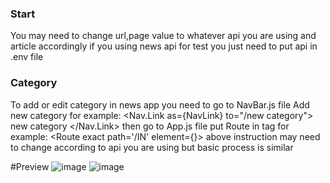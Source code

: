 

### Start

You may need to change url,page value to whatever api you are using and article accordingly 
if you using news api for test you just need to put api in .env file

### Category
 To add or edit category in news app 
you need to go to NavBar.js file
Add new category for example: <Nav.Link as={NavLink} to="/new category">     new category         </Nav.Link>
 then go to App.js file
   put Route in <Routes> tag for example:  <Route exact path='/IN' element={<News key='india'  country='in' direction={this.state.direction}/>}></Route> 
above instruction may need to change according to api you are using but basic process is similar


#Preview 
![image](https://user-images.githubusercontent.com/132484115/236621775-105e00d8-c237-44c0-9a7f-da8939ccd5fb.png)
![image](https://user-images.githubusercontent.com/132484115/236621796-41adf09f-9f5f-4783-babc-1581d768cbef.png)
